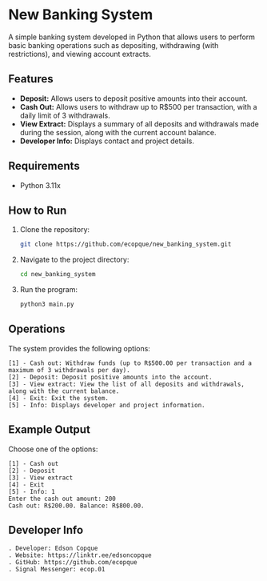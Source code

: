 # New Banking System

A simple banking system developed in Python that allows users to perform basic banking operations such as depositing, withdrawing (with restrictions), and viewing account extracts.

## Features

- **Deposit:** Allows users to deposit positive amounts into their account.
- **Cash Out:** Allows users to withdraw up to R$500 per transaction, with a daily limit of 3 withdrawals.
- **View Extract:** Displays a summary of all deposits and withdrawals made during the session, along with the current account balance.
- **Developer Info:** Displays contact and project details.

## Requirements

- Python 3.11x

## How to Run

1. Clone the repository:

   ```bash
   git clone https://github.com/ecopque/new_banking_system.git
    ```
2. Navigate to the project directory:
    ```bash
    cd new_banking_system
    ```
3. Run the program:
    ```bash
    python3 main.py
    ```
## Operations

The system provides the following options:
    
    [1] - Cash out: Withdraw funds (up to R$500.00 per transaction and a maximum of 3 withdrawals per day).
    [2] - Deposit: Deposit positive amounts into the account.
    [3] - View extract: View the list of all deposits and withdrawals, along with the current balance.
    [4] - Exit: Exit the system.
    [5] - Info: Displays developer and project information.

## Example Output

Choose one of the options:
    
    [1] - Cash out
    [2] - Deposit
    [3] - View extract
    [4] - Exit
    [5] - Info: 1
    Enter the cash out amount: 200
    Cash out: R$200.00. Balance: R$800.00.

## Developer Info

    . Developer: Edson Copque
    . Website: https://linktr.ee/edsoncopque
    . GitHub: https://github.com/ecopque
    . Signal Messenger: ecop.01